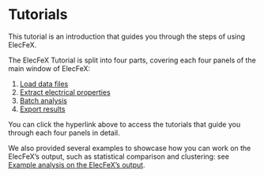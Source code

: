 # Tutorials

This tutorial is an introduction that guides you through the steps of using ElecFeX. 

The ElecFeX Tutorial is split into four parts, covering each four panels of the main window of ElecFeX:

1. [Load data files](load_data.md)
2. [Extract electrical properties](extract_feature.md)
3. [Batch analysis](batch_analysis.md)
4. [Export results](export_result.md)

You can click the hyperlink above to access the tutorials that guide you through each four panels in detail. 

We also provided several examples to showcase how you can work on the ElecFeX’s output, such as statistical comparison and clustering: see [Example analysis on the ElecFeX’s output](https://github.com/XinyueMa-neuro/ElecFeX-MaEtAl2024).

